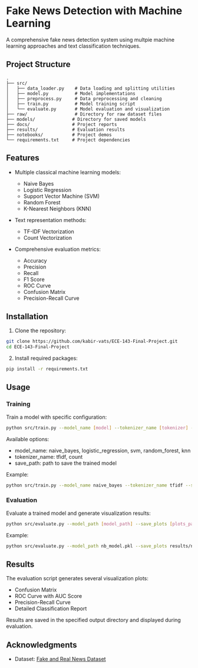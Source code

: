 # Fake News Detection with Machine Learning

A comprehensive fake news detection system using multpie machine learning approaches and text classification techniques.

## Project Structure
```
.
├── src/
│   ├── data_loader.py    # Data loading and splitting utilities
│   ├── model.py          # Model implementations 
│   ├── preprocess.py     # Data preprocessing and cleaning
│   ├── train.py          # Model training script
│   └── evaluate.py       # Model evaluation and visualization
├── raw/                  # Directory for raw dataset files
├── models/              # Directory for saved models
├── docs/                # Project reports
├── results/             # Evaluation results
├── notebooks/           # Project demos
└── requirements.txt     # Project dependencies
```

## Features

- Multiple classical machine learning models:
  - Naive Bayes
  - Logistic Regression
  - Support Vector Machine (SVM)
  - Random Forest
  - K-Nearest Neighbors (KNN)

- Text representation methods:
  - TF-IDF Vectorization
  - Count Vectorization

- Comprehensive evaluation metrics:
  - Accuracy
  - Precision
  - Recall
  - F1 Score
  - ROC Curve
  - Confusion Matrix
  - Precision-Recall Curve

## Installation

1. Clone the repository:
```bash
git clone https://github.com/kabir-vats/ECE-143-Final-Project.git
cd ECE-143-Final-Project
```


2. Install required packages:
```bash
pip install -r requirements.txt
```

## Usage


### Training

Train a model with specific configuration:

```bash
python src/train.py --model_name [model] --tokenizer_name [tokenizer] --save_path [path]
```

Available options:
- model_name: naive_bayes, logistic_regression, svm, random_forest, knn
- tokenizer_name: tfidf, count
- save_path: path to save the trained model

Example:
```bash
python src/train.py --model_name naive_bayes --tokenizer_name tfidf --save_path nb_model.pkl
```

### Evaluation

Evaluate a trained model and generate visualization results:

```bash
python src/evaluate.py --model_path [model_path] --save_plots [plots_path]
```

Example:
```bash
python src/evaluate.py --model_path nb_model.pkl --save_plots results/nb_evaluation
```

## Results

The evaluation script generates several visualization plots:
- Confusion Matrix
- ROC Curve with AUC Score
- Precision-Recall Curve
- Detailed Classification Report

Results are saved in the specified output directory and displayed during evaluation.


## Acknowledgments

- Dataset: [Fake and Real News Dataset](https://www.kaggle.com/clmentbisaillon/fake-and-real-news-dataset)
